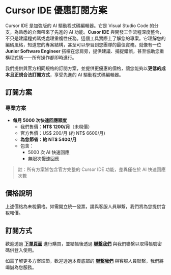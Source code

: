 # Cursor IDE 優惠訂閱方案
Cursor IDE 是加強版的 AI 驅動程式碼編輯器。它是 Visual Studio Code 的分支，為熟悉的介面帶來了先進的 AI 功能。**Cusor IDE** 與開發工作流程深度整合，不只是建議程式碼或處理重複性任務。這個工具實際上了解您的專案。它理解您的編碼風格，知道您的專案結構，甚至可以學習到您團隊的最佳實務。就像有一位 **Junior Software Engineer** 搭檔在您肩旁，提供建議、捕捉錯誤，甚至協助您重構程式碼——所有操作都即時進行。

我們提供與官方相同規格的訂閱方案，並提供更優惠的價格，讓您能夠以**更低的成本且正規合法訂閱方式**，享受先進的 AI 驅動程式碼編輯器。

## 訂閱方案

<!-- ### 基本方案
- **每月 500 次快速回應額度**
  - 我們售價：**NT$ 580/月**（未稅價）
  - 官方售價：US$ 20/月 (約 NT$ 660/月)
  - **為您節省：約 NT$ 80/月**
  - 包含：
    - 500 次 AI 快速回應
    - 無限次慢速回應 -->
    
### 專業方案
- **每月 5000 次快速回應額度**
  - 我們售價：**NT$ 1200/月**（未稅價）
  - 官方售價：US$ 200/月 (約 NT$ 6600/月)
  - **為您節省：約 NT$ 5400/月**
  - 包含：
    - 5000 次 AI 快速回應
    - 無限次慢速回應

> 註：所有方案皆包含官方完整的 Cursor IDE 功能，差異僅在於 AI 快速回應次數

## 價格說明
上述價格為未稅價格。如需開立統一發票，請與客服人員聯繫，我們將為您提供含稅報價。

## 訂閱方式
歡迎透過 [**下單頁面**](https://payment.stima.tech) 進行購買，並結帳後透過 [**聯繫我們**](mailto:support@stima.tech) 與我們聯繫以取得帳號密碼供登入使用。

如需了解更多方案細節，歡迎透過本頁底部的 [**聯繫我們**](mailto:support@stima.tech) 與客服人員聯繫，我們將竭誠為您服務。
